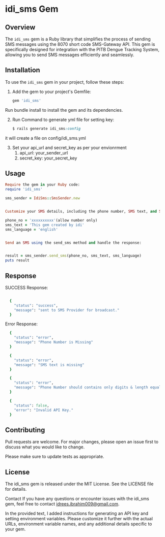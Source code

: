 # idi_sms Gem

## Overview

The `idi_sms` gem is a Ruby library that simplifies the process of sending SMS messages using the 8070 short code SMS-Gateway API. This gem is specifically designed for integration with the PITB Dengue Tracking System, allowing you to send SMS messages efficiently and seamlessly.

## Installation

To use the `idi_sms` gem in your project, follow these steps:

1. Add the gem to your project's Gemfile:

   ```ruby
   gem 'idi_sms'

Run bundle install to install the gem and its dependencies.

2. Run Command to generate yml file for setting key:
   
   ```ruby
   $ rails generate idi_sms:config

it will create a file on config/idi_sms.yml

3. Set your api_url and secret_key as per your envionrment
      1. api_url: your_sender_url
      2. secret_key: your_secret_key
## Usage

```ruby
Require the gem in your Ruby code:
require 'idi_sms'

sms_sender = IdiSms::SmsSender.new


Customize your SMS details, including the phone number, SMS text, and SMS language:

phone_no = 'xxxxxxxxxx'(allow number only)
sms_text = 'This gem created by idi'
sms_language = 'english'


Send an SMS using the send_sms method and handle the response:


result = sms_sender.send_sms(phone_no, sms_text, sms_language)
puts result

```
## Response
SUCCESS Response:
```ruby

  {
    "status": "success",
    "message": "sent to SMS Provider for broadcast."
  }
```
Error Response:
```ruby
  {
    "status": "error",
    "message": "Phone Number is Missing"
  }

  {
    "status": "error",
    "message": "SMS text is missing"
  }

  {
    "status": "error",
    "message": "Phone Number should contains only digits & length equals to 11."
  }

  {
    "status": false,
    "error": "Invalid API Key."
  }
```
## Contributing

Pull requests are welcome. For major changes, please open an issue first
to discuss what you would like to change.

Please make sure to update tests as appropriate.

## License

The idi_sms gem is released under the MIT License. See the LICENSE file for details.

Contact
If you have any questions or encounter issues with the idi_sms gem, feel free to contact idrees.ibrahim009@gmail.com.


In the provided text, I added instructions for generating an API key and setting environment variables. Please customize it further with the actual URLs, environment variable names, and any additional details specific to your gem.
